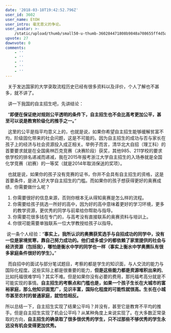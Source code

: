 ```yaml
---
date: '2018-03-18T19:42:52.796Z'
user_id: 3602
user_name: EtOH
user_intro: 毫无意义的争论。
user_avatar: >-
    /static/upload/thumb/small50-u-thumb-360284471808b9848a708655ff4d5afb3c90388939ab.png
upvote: 27
downvote: 0
comments:
    - ''
    - ''
    - ''
    - ''
    - ''
---
```


  关于发达国家的大学录取流程历史已经有很多资料以及评价，个人了解也不甚多，就不讲了。

  讲一下我国的自主招生吧，先讲结论：

  “**即便在保证绝对规则公平透明的条件下，自主招生也不会比高考更加公平，甚至可以说是教育阶级化的推手之一。**”

  这里的公平是指平均意义上的，也就是说，如果你希望自主招生能够缓解贫富不均，阶级固化带来的社会问题，这是不可能的。因为自主招生的成功与否与家长在孩子上的经济与社会资源投入成正相关。举例子而言，清华北大自招（理工科）的首要要求就是在全国奥林匹克竞赛（决赛阶段）获奖，其他985、211学校的要求依学校的排名递减而递减，我在2015年报考浙江大学自主招生的入场券就是全国化学竞赛（初赛）的一等奖（就是2014年取消保送的奖项）。

  也就是说，如果你的孩子没有竞赛的证书，你并不会具有自主招生的资格，这是首要条件，是进入好大学自主招生的门槛。而如果你的孩子想获得更好的奥赛成绩，你需要做什么呢？

1.  你需要很好的信息来源，否则你根本无从得知奥赛是怎么样的流程。
2.  你需要给孩子挑选一所好的高中，因为好的高中意味着更好的学习环境，更多的教学资源，更优秀的同学与前辈给你帮助与指导。
3.  你需要花很多钱在专门的，与高考没有直接联系的奥赛资料与培训上。
4.  你很可能需要单独联系一位大学教授给孩子以指导。

 说一条个人经验：“**事实上，我所认识的奥赛获奖选手与自招成功的同学中，没有一位是家境贫寒，靠自己努力成功的。他们或多或少的都依赖了家里提供的社会与经济资源（包括我），哪怕是衡水中学的同学也一样（事实上衡水中学奥赛队有很多家庭条件很好的学生）。**”

  而自招中的面试与部分笔试题目，考察的都是学生的知识面，与人交流的能力与国际化程度。这些实际上都是很重要的能力，**但是这些能力都是资源堆积出来的**。比如托福很难学吗？其实不难。但是如果你没有必要的费用，那托福考高分就是不可能实现的事情。**自主招生的考察点和门槛也是，如果一个孩子生长在大城市的富裕家庭，那么他知识面宽广，见识丰富，国际化程度的可能性就很高。生长在小城市甚至农村的普通家庭，就恰恰相反。**

 所以总结一下，自主招生实现了结果公平吗？并没有，甚至它是教育不平均的推手。但是自主招生实现了机会公平吗？从某种角度上来说实现了。在大多数正常录取的方向，**自主招生的确录取了很多很优秀的学生，只不过那些不够优秀的学生永远没有机会变得更加优秀。**
